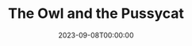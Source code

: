 ---
layout: productions
title: The Owl and the Pussycat
date: 2023-09-08T00:00:00
opening_date: 1992-12-31
approx_date: year
featured_image:
Theatre: Players by the Sea
cast:
crew:
- Director: Michael Lipp
---